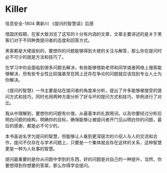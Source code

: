 # Killer
信息安全-1804 黄新川 《提问的智慧读》后感

借国庆假期，在家大致浏览了这写的十分有内涵的文章，文章主要讲述的是关于黑客们对于不同种类提问者的态度和回答方式。

黑客都是大佬级别的，要想你的问题能够得到大佬的关注与解答，那么你在提问时必不可少的就是方法和技巧了。

在学习中你会面临到很多问题去解决，有些能够借助老师和同学或者网络上搜索能够解决，但有些专业性比较强甚至在网上还存在争论的问题就应该找到专业人士为你解决。

《提问的智慧》一书主要是站在提问者的角度来分析，提出了许多能够被接受的提问方式和技巧，同时也用两种方面分析了好与坏的提问方式和技巧，举例进行了对比。

我从中理解到，要想你的问题有价值，从最基本的礼貌用词，以及你要经过分析后明白问题的结构，明确你的目标，确保能够让被提问者开门见山明白你的问题，最后的感谢，都是必不可少的。

本书虽说名字为提问的智慧，但能够让人看到更深层次的介绍人与人的交流和合作，提问不仅存在与学术问题上，只要是一个集体就会存在这样的关系，这种智慧更是一种为人处事的智慧。

提问最重要的是你从问题中学到的东西，好的问题是对自己的一种提升，当然，你要想得到你想要的答案，那么你得学会提问。

